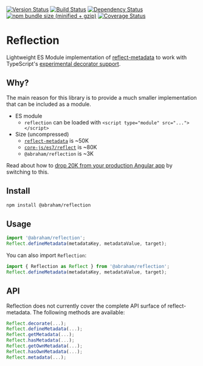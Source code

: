 [![Version Status](https://img.shields.io/npm/v/@abraham/reflection.svg?style=flat&label=version&colorB=4bc524)](https://npmjs.com/package/@abraham/reflection)
[![Build Status](https://img.shields.io/travis/abraham/reflection.svg?style=flat)](https://travis-ci.org/abraham/reflection)
[![Dependency Status](https://david-dm.org/abraham/reflection.svg?style=flat)](https://david-dm.org/abraham/reflection)
[![npm bundle size (minified + gzip)](https://img.shields.io/bundlephobia/minzip/@abraham/reflection.svg?style=flat&colorB=4bc524)](https://bundlephobia.com/result?p=@abraham/reflection)
[![Coverage Status](https://coveralls.io/repos/github/abraham/reflection/badge.svg?branch=master)](https://coveralls.io/github/abraham/reflection?branch=master)

Reflection
====

Lightweight ES Module implementation of [reflect-metadata](https://github.com/rbuckton/reflect-metadata/) to work with TypeScript's [experimental decorator support](https://www.typescriptlang.org/docs/handbook/decorators.html).

Why?
----

The main reason for this library is to provide a much smaller implementation that can be included as a module.

- ES module
  - `reflection` can be loaded with `<script type="module" src="..."></script>`
- Size (uncompressed)
  - [`reflect-metadata`](https://github.com/rbuckton/reflect-metadata) is ~50K
  - [`core-js/es7/reflect`](https://github.com/zloirock/core-js) is ~80K
  - `@abraham/reflection` is ~3K

Read about how to [drop 20K from your production Angular app](https://bendyworks.com/blog/drop-20k-from-your-production-angular-app) by switching to this.

Install
----

```sh
npm install @abraham/reflection
```

Usage
-----

```ts
import '@abraham/reflection';
Reflect.defineMetadata(metadataKey, metadataValue, target);
```

You can also import `Reflection`:

```ts
import { Reflection as Reflect } from '@abraham/reflection';
Reflect.defineMetadata(metadataKey, metadataValue, target);
```

API
----

Reflection does not currently cover the complete API surface of reflect-metadata. The following methods are available:

```ts
Reflect.decorate(...);
Reflect.defineMetadata(...);
Reflect.getMetadata(...);
Reflect.hasMetadata(...);
Reflect.getOwnMetadata(...);
Reflect.hasOwnMetadata(...);
Reflect.metadata(...);
```
